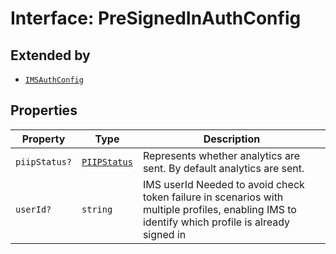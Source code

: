 # Interface: PreSignedInAuthConfig

## Extended by

- [`IMSAuthConfig`](IMSauth-config.md)

## Properties

| Property | Type | Description |
| ------ | ------ | ------ |
| `piipStatus?` | [`PIIPStatus`](../../HostInfo.types/enumerations/PIIPstatus.md) | Represents whether analytics are sent. By default analytics are sent. |
| `userId?` | `string` | IMS userId Needed to avoid check token failure in scenarios with multiple profiles, enabling IMS to identify which profile is already signed in |
